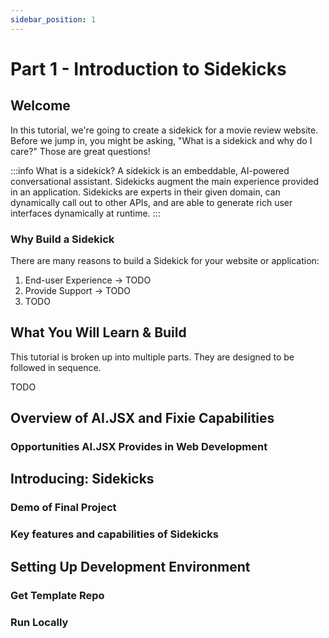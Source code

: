 ```yaml
---
sidebar_position: 1
---
```


# Part 1 - Introduction to Sidekicks

## Welcome

In this tutorial, we're going to create a sidekick for a movie review website. Before we jump in, you might be
asking, "What is a sidekick and why do I care?" Those are great questions!

:::info What is a sidekick?
A sidekick is an embeddable, AI-powered conversational assistant. Sidekicks augment the main experience provided in an application.
Sidekicks are experts in their given domain, can dynamically call out to other APIs, and are able to generate rich user interfaces
dynamically at runtime.
:::

### Why Build a Sidekick

There are many reasons to build a Sidekick for your website or application:

1. End-user Experience → TODO
1. Provide Support → TODO
1. TODO

## What You Will Learn & Build

This tutorial is broken up into multiple parts. They are designed to be followed in sequence.

TODO

## Overview of AI.JSX and Fixie Capabilities

### Opportunities AI.JSX Provides in Web Development

## Introducing: Sidekicks

### Demo of Final Project

### Key features and capabilities of Sidekicks

## Setting Up Development Environment

### Get Template Repo

### Run Locally
